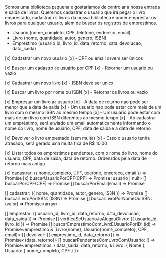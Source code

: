 <!-- Reuniao -->

Somos uma biblioteca pequena e gostariamos de controlar a nossa entrada e saida de livros. Queremos cadastrar o usuario que irá pegar
o livro emprestado, cadastrar os livros da nossa biblioteca e poder emprestar os livros para qualquer usuario, alem de buscar os registros de emprestimos.

<!-- Dados -->

- Usuario (nome_completo, CPF, telefone, endereco, email)
- Livro (nome, quantidade, autor, genero, ISBN)
- Emprestimo (usuario_id, livro_id, data_retorno, data_devolucao, data_saida)

<!-- UseCases (Regras de negócio) -->

[x] Cadastrar um novo usuário
[x] - CPF ou email devem ser únicos

[x] Buscar um cadastro de usuário por CPF
[x] - Retornar um usuario ou vazio

[x] Cadastrar um novo livro
[x] - ISBN deve ser unico

[x] Buscar um livro por nome ou ISBN
[x] - Retornar os livros ou vazio

[x] Emprestar um livro ao usuario
[x] - A data de retorno nao pode ser menor que a data de saida
[x] - Um usuario nao pode estar com mais de um livro com o mesmo ISBN ao mesmo tempo
[x] - Um usuario pode estar com mais de um livro com ISBN diferentes ao mesmo tempo
[x] - Ao cadastrar um empréstimo, será enviado um email automaticamente informando o nome do livro, nome de usuario, CPF, data de saida e a data de retorno

[x] Devolver o livro emprestado (sem multa)
[x] - Caso o usuario tenha atrasado, será gerado uma multa fixa de R$ 10,00

[x] Listar todos os empréstimos pendentes, com o nome do livro, nome do usuario, CPF, data de saida, data de retorno. Ordenados pela data de
retorno mais antiga

<!-- Estruturas -->

<!-- Usuarios Repository -->

[x] cadastrar: ({ nome_completo, CPF, telefone, endereco, email }) => Promise<void>
[x] buscarUsuarioPorCPF(CPF) => Promise<usuario | null>
[] buscarPorCPF(CPF) => Promise<boolean>
[] buscarPorEmail(email) => Promise<boolean>

<!-- Livros Repository -->

[] cadastrar: ({ nome, quantidade, autor, genero, ISBN }) => Promise<void>
[] buscarLivroPorISBN: (ISBN) => Promise<boolean>
[] buscarLivroPorNomeOuISBN: (valor) => Promise<array<Livro>>

<!-- Emprestimos Repository -->

[] emprestar: ({ usuario_id, livro_id, data_retorno, data_devolucao, data_saida }) => Promise<void>
[] verificaSeUsuarioJaAlugouOlivro: ({ usuario_id, livro_id }) => Promise<boolean>
[] buscarEmprestimoComLivroEUsuarioPorID: (id) => Promise<emprestimo & {Livro{nome}, Usuario{nome_completo}, CPF, email}>
[] devolver: ({ emprestimo_id, data_retorno }) => Promise<{data_retorno}>
[] buscarPendentesComLivroComUsuario: () => Promise<emprestimos: { data_saida, data_retorno, & Livro: { Nome }, Usuario: { nome_completo, CPF } }>
